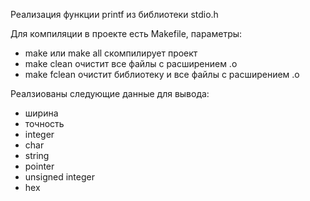 Реализация функции printf из библиотеки stdio.h

Для компиляции в проекте есть Makefile, параметры:
- make или make all скомпилирует проект
- make clean очистит все файлы с расширением .o
- make fclean очистит библиотеку и все файлы с расширением .o

Реалзиованы следующие данные для вывода:
- ширина
- точность
- integer
- char
- string
- pointer
- unsigned integer
- hex
